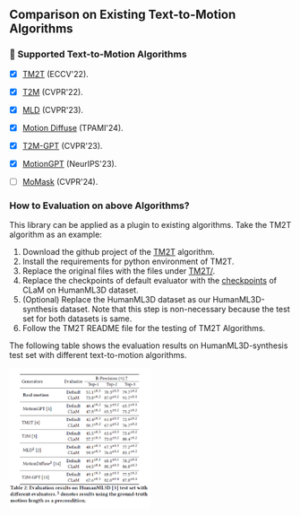 ## Comparison on Existing Text-to-Motion Algorithms

### 📜 Supported Text-to-Motion Algorithms
- [x] [TM2T](https://github.com/EricGuo5513/TM2T) (ECCV'22).
- [x] [T2M](https://github.com/EricGuo5513/text-to-motion) (CVPR'22).
- [x] [MLD](https://github.com/ChenFengYe/motion-latent-diffusion) (CVPR'23).
- [x] [Motion Diffuse](https://github.com/mingyuan-zhang/MotionDiffuse) (TPAMI'24).
- [x] [T2M-GPT](https://github.com/Mael-zys/T2M-GPT) (CVPR'23).
- [x] [MotionGPT](https://github.com/OpenMotionLab/MotionGPT) (NeurIPS'23).
- [ ] [MoMask](https://github.com/EricGuo5513/momask-codes) (CVPR'24).


### How to Evaluation on above Algorithms?

This library can be applied as a plugin to existing algorithms. Take the TM2T algorithm as an example: 
1. Download the github project of the [TM2T](https://github.com/EricGuo5513/TM2T) algorithm.
2. Install the requirements for python environment of TM2T.
3. Replace the original files with the files under [TM2T/](https://github.com/SheldongChen/CLaM/tree/main/projects/TM2T).
4. Replace the checkpoints of default evaluator with the [checkpoints](https://drive.google.com/drive/folders/1mYLapj1UA6zkvoDE3NvwIKaV9SyyKChx?usp=sharing) of CLaM on HumanML3D dataset. 
5. (Optional) Replace the HumanML3D dataset as our HumanML3D-synthesis dataset. Note that this step is non-necessary because the test set for both datasets is same. 
6. Follow the TM2T README file for the testing of TM2T Algorithms.


The following table shows the evaluation results on HumanML3D-synthesis test set with different text-to-motion algorithms.

<img src="../docs/HumanML3D-generators.png" width="50%">